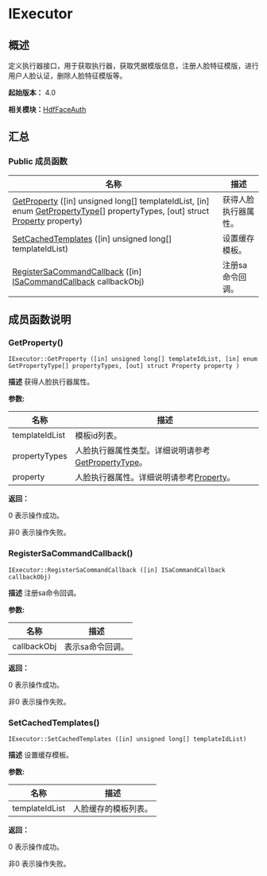 # IExecutor


## 概述

定义执行器接口，用于获取执行器，获取凭据模版信息，注册人脸特征模版，进行用户人脸认证，删除人脸特征模版等。

**起始版本：** 4.0

**相关模块：**[HdfFaceAuth](_hdf_face_auth_v11.md)


## 汇总


### Public 成员函数

| 名称 | 描述 | 
| -------- | -------- |
| [GetProperty](#getproperty) ([in] unsigned long[] templateIdList, [in] enum [GetPropertyType](_hdf_face_auth_v11.md#getpropertytype)[] propertyTypes, [out] struct [Property](_property_faceauth_v11.md) property) | 获得人脸执行器属性。  | 
| [SetCachedTemplates](#setcachedtemplates) ([in] unsigned long[] templateIdList) | 设置缓存模板。  | 
| [RegisterSaCommandCallback](#registersacommandcallback) ([in] [ISaCommandCallback](interface_i_sa_command_callback_faceauth_v11.md) callbackObj) | 注册sa命令回调。  | 


## 成员函数说明


### GetProperty()

```
IExecutor::GetProperty ([in] unsigned long[] templateIdList, [in] enum GetPropertyType[] propertyTypes, [out] struct Property property )
```
**描述**
获得人脸执行器属性。

**参数:**

| 名称 | 描述 | 
| -------- | -------- |
| templateIdList | 模板id列表。  | 
| propertyTypes | 人脸执行器属性类型。详细说明请参考[GetPropertyType](_hdf_face_auth_v11.md#getpropertytype)。  | 
| property | 人脸执行器属性。详细说明请参考[Property](_property_faceauth_v11.md)。 | 

**返回：**

0 表示操作成功。

非0 表示操作失败。


### RegisterSaCommandCallback()

```
IExecutor::RegisterSaCommandCallback ([in] ISaCommandCallback callbackObj)
```
**描述**
注册sa命令回调。

**参数:**

| 名称 | 描述 | 
| -------- | -------- |
| callbackObj | 表示sa命令回调。 | 

**返回：**

0 表示操作成功。

非0 表示操作失败。


### SetCachedTemplates()

```
IExecutor::SetCachedTemplates ([in] unsigned long[] templateIdList)
```
**描述**
设置缓存模板。

**参数:**

| 名称 | 描述 | 
| -------- | -------- |
| templateIdList | 人脸缓存的模板列表。 | 

**返回：**

0 表示操作成功。

非0 表示操作失败。
